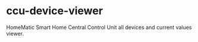 # ccu-device-viewer
HomeMatic Smart Home Central Control Unit all devices and current values viewer.
